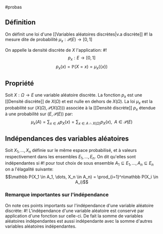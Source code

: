 #probas 
## Définition
On définit une loi d'une [[Variables aléatoires discrètes|v.a discrète]] #!
la mesure dite de probabilité $\mu_x: \mathcal{P}(E) \to [0,1]$ 

On appelle la densité discrète de $X$ l'application: #!
$$p_x: E \to [0,1] $$ $$p_x(x) = \mathbb P(X = x) = \mu_x(\{x\})$$
## Propriété
Soit $X: \Omega \to E$ une variable aléatoire discrète. La fonction $p_x$ est une [[Densité discrète]] de $X(\Omega)$ et est nulle en dehors de $X(\Omega)$. 
La loi $\mu_x$ est la probabilité sur $(X(\Omega), \mathcal P(X(\Omega)))$ associée à la [[Densité discrète]] $p_x$ étendue à une probabilité sur $(E, \mathcal P(E))$ par:
$$\mu_x(A) = \sum_{x \in A} p_X(x) = \sum_{x \in A \cap X(\Omega)}p_X(x), \;\; A \in \mathcal P(E)$$

## Indépendances des variables aléatoires
Soit $X_1, \dots, X_n$ définie sur le même espace probabilisé, et à valeurs respectivement dans les ensembles $E_1, \dots, E_n$. On dit qu'elles sont indépendantes si #!
pour tout choix de sous ensemble $A_1 \subseteq E_1, \dots, A_n \subseteq E_n$ on a l'élagalité suivante:
$$\mathbb P(X_1 \in A_1, \dots, X_n \in A_n) = \prod_{i=1}^n\mathbb P(X_i \in A_i)$$

### Remarque importantes sur l'indépendance
On note ces points importants sur l'indépendance d'une variable aléatoire discrète: #!
L'indépendance d'une variable aléatoire est conservé par application d'une fonction sur celle-ci. De fait la somme de variables aléatoires indépendantes est aussi indépendante avec la somme d'autres variables aléatoires indépendantes.